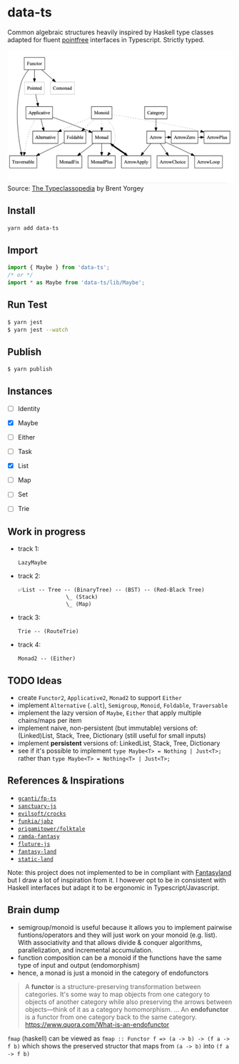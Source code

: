 # data-ts

Common algebraic structures heavily inspired by Haskell type classes adapted for fluent [pointfree](https://wiki.haskell.org/Pointfree) interfaces in Typescript. Strictly typed.

![Relationship among Haskell algebraic type classes](./haskell-type-classes-relationship.png)
Source: [The Typeclassopedia](https://wiki.haskell.org/wikiupload/8/85/TMR-Issue13.pdf) by Brent Yorgey

## Install

```sh
yarn add data-ts
```

## Import

```typescript
import { Maybe } from 'data-ts';
/* or */
import * as Maybe from 'data-ts/lib/Maybe';
```

## Run Test

```sh
$ yarn jest
$ yarn jest --watch
```

## Publish

```sh
$ yarn publish
```

## Instances

- [ ] Identity
- [X] Maybe
- [ ] Either
- [ ] Task
- [X] List
- [ ] Map
- [ ] Set
- [ ] Trie


## Work in progress

- track 1:
  ```
  LazyMaybe
  ```
- track 2:
  ```
  ✅List -- Tree -- (BinaryTree) -- (BST) -- (Red-Black Tree)
                 \_ (Stack)
                 \_ (Map)
  ```
- track 3:
  ```
  Trie -- (RouteTrie)
  ```
- track 4:
  ```
  Monad2 -- (Either)
  ```


## TODO Ideas

- create `Functor2`, `Applicative2`, `Monad2` to support `Either`
- implement `Alternative` (`.alt`), `Semigroup`, `Monoid`, `Foldable`, `Traversable`
- implement the lazy version of `Maybe`, `Either` that apply multiple chains/maps per item
- implement naive, non-persistent (but immutable) versions of: (Linked)List, Stack, Tree, Dictionary (still useful for small inputs)
- implement **persistent** versions of: LinkedList, Stack, Tree, Dictionary
- see if it's possible to implement `type Maybe<T> = Nothing | Just<T>;` rather than `type Maybe<T> = Nothing<T> | Just<T>;`


## References & Inspirations

- [`gcanti/fp-ts`](https://github.com/gcanti/fp-ts)
- [`sanctuary-js`](https://github.com/sanctuary-js)
- [`evilsoft/crocks`](https://github.com/evilsoft/crocks)
- [`funkia/jabz`](https://github.com/funkia/jabz)
- [`origamitower/folktale`](https://github.com/origamitower/folktale)
- [`ramda-fantasy`](https://github.com/ramda/ramda-fantasy)
- [`fluture-js`](https://github.com/fluture-js)
- [`fantasy-land`](https://github.com/fantasyland/fantasy-land)
- [`static-land`](https://github.com/rpominov/static-land)

Note: this project does not implemented to be in compliant with [Fantasyland](https://github.com/fantasyland/fantasy-land) but I draw a lot of inspiration from it. I however opt to be in consistent with Haskell interfaces but adapt it to be ergonomic in Typescript/Javascript.


## Brain dump

- semigroup/monoid is useful because it allows you to implement pairwise funtions/operators and they will just work on your monoid (e.g. list). With associativity and that allows divide & conquer algorithms, parallelization, and incremental accumulation.
- function composition can be a monoid if the functions have the same type of input and output (endomorphism)
- hence, a monad is just a monoid in the category of endofunctors

> A **functor** is a structure-preserving transformation between categories. It's some way to map objects from one category to objects of another category while also preserving the arrows between objects—think of it as a category homomorphism. ... An **endofunctor** is a functor from one category back to the same category.
https://www.quora.com/What-is-an-endofunctor

`fmap` (haskell) can be viewed as `fmap :: Functor f => (a -> b) -> (f a -> f b)` which shows the preserved structor that maps from `(a -> b)` into `(f a -> f b)`
